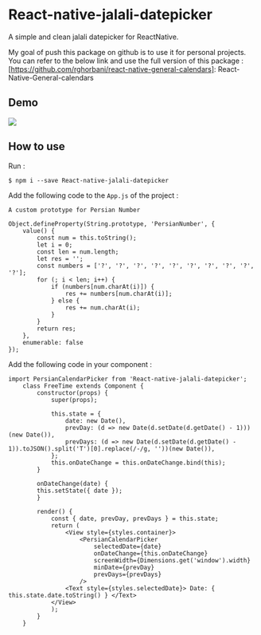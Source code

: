 # React-native-jalali-datepicker
A simple and clean jalali datepicker for ReactNative.

My goal of push this package on github is to use it for personal projects. You can refer to the below link and use the full version of this package : [https://github.com/rghorbani/react-native-general-calendars]: React-Native-General-calendars

## Demo
<kbd>
  <img src="https://github.com/rghorbani/react-native-persian-calendar-picker/blob/master/demo/demo.png?raw=true">
</kbd>

## How to use 
Run : 
    
    $ npm i --save React-native-jalali-datepicker
    
Add the following code to the `App.js` of the project :

`A custom prototype for Persian Number`

    Object.defineProperty(String.prototype, 'PersianNumber', {
        value() {
            const num = this.toString();
            let i = 0;        
            const len = num.length;
            let res = '';
            const numbers = ['?', '?', '?', '?', '?', '?', '?', '?', '?', '?'];
            for (; i < len; i++) {
                if (numbers[num.charAt(i)]) {
                    res += numbers[num.charAt(i)];
                } else {
                    res += num.charAt(i);
                }
            }
            return res;
        },
        enumerable: false
    });
    
Add the following code in your component :

    import PersianCalendarPicker from 'React-native-jalali-datepicker';
        class FreeTime extends Component { 
            constructor(props) {
                super(props);

                this.state = {
                    date: new Date(),
                    prevDay: (d => new Date(d.setDate(d.getDate() - 1)))(new Date()),
                    prevDays: (d => new Date(d.setDate(d.getDate() - 1)).toJSON().split('T')[0].replace(/-/g, ''))(new Date()),
                };
                this.onDateChange = this.onDateChange.bind(this);
            }
        
            onDateChange(date) {
            this.setState({ date });
            }
            
            render() {
                const { date, prevDay, prevDays } = this.state;
                return (
                    <View style={styles.container}>
                        <PersianCalendarPicker
                            selectedDate={date}
                            onDateChange={this.onDateChange}
                            screenWidth={Dimensions.get('window').width}
                            minDate={prevDay}
                            prevDays={prevDays}
                        />
                    <Text style={styles.selectedDate}> Date: { this.state.date.toString() } </Text>
                </View>
                );
            }
        }
